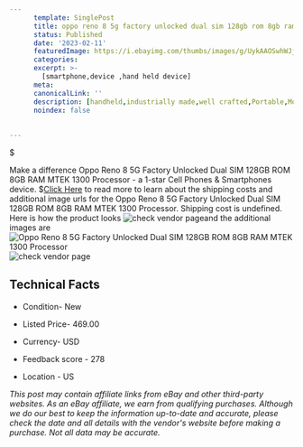 ```yaml
---
      template: SinglePost
      title: oppo reno 8 5g factory unlocked dual sim 128gb rom 8gb ram mtek 1300 processor
      status: Published
      date: '2023-02-11'
      featuredImage: https://i.ebayimg.com/thumbs/images/g/UykAAOSwhWJj1Rmw/s-l225.jpg
      categories: 
      excerpt: >-
        [smartphone,device ,hand held device]
      meta:
      canonicalLink: ''
      description: [handheld,industrially made,well crafted,Portable,Mobile,Compact,Convenient,Lightweight,Maneuverable,Man-portable,Miniature,Carriable,Hand-held,Light,Holdable,Transportable,Mobile device,Pocket-sized,On-the-go,Wireless,Cordless,Compact size,Convenient size, smartphone,device ,hand held device]
      noindex: false
      
        
---
```

$

Make a difference Oppo Reno 8 5G Factory Unlocked Dual SIM 128GB ROM 8GB RAM MTEK 1300 Processor - a 1-star Cell Phones & Smartphones device.
$[Click Here](https://www.ebay.com/itm/385378311558?hash=item59ba565d86%3Ag%3AUykAAOSwhWJj1Rmw&mkevt=1&mkcid=1&mkrid=711-53200-19255-0&campid=%253CePNCampaignId%253E&customid=%253CreferenceId%253E&toolid=10049) to read more to learn about the shipping costs and additional image urls for the Oppo Reno 8 5G Factory Unlocked Dual SIM 128GB ROM 8GB RAM MTEK 1300 Processor. Shipping cost is undefined. Here is how the product looks ![check vendor page](https://i.ebayimg.com/thumbs/images/g/UykAAOSwhWJj1Rmw/s-l225.jpg)and the additional images are![Oppo Reno 8 5G Factory Unlocked Dual SIM 128GB ROM 8GB RAM MTEK 1300 Processor](https://i.ebayimg.com/images/g/UykAAOSwhWJj1Rmw/s-l500.jpg)![check vendor page](https://origin-galleryplus.ebayimg.com/ws/web/385378311558_2_0_1/225x225.jpg,https://origin-galleryplus.ebayimg.com/ws/web/385378311558_3_0_1/225x225.jpg,https://origin-galleryplus.ebayimg.com/ws/web/385378311558_4_0_1/225x225.jpg,https://origin-galleryplus.ebayimg.com/ws/web/385378311558_5_0_1/225x225.jpg)



 ## Technical Facts 



     
      

 - Condition- New 


      

 - Listed Price- 469.00 


      

 - Currency- USD 


      

 - Feedback score - 278 


      

 - Location - US 


      
      

 *_This post may contain affiliate links from eBay and other third-party websites. As an eBay affiliate, we earn from qualifying purchases. Although we do our best to keep the information up-to-date and accurate, please check the date and all details with the vendor's website before making a purchase. Not all data may be accurate._*






